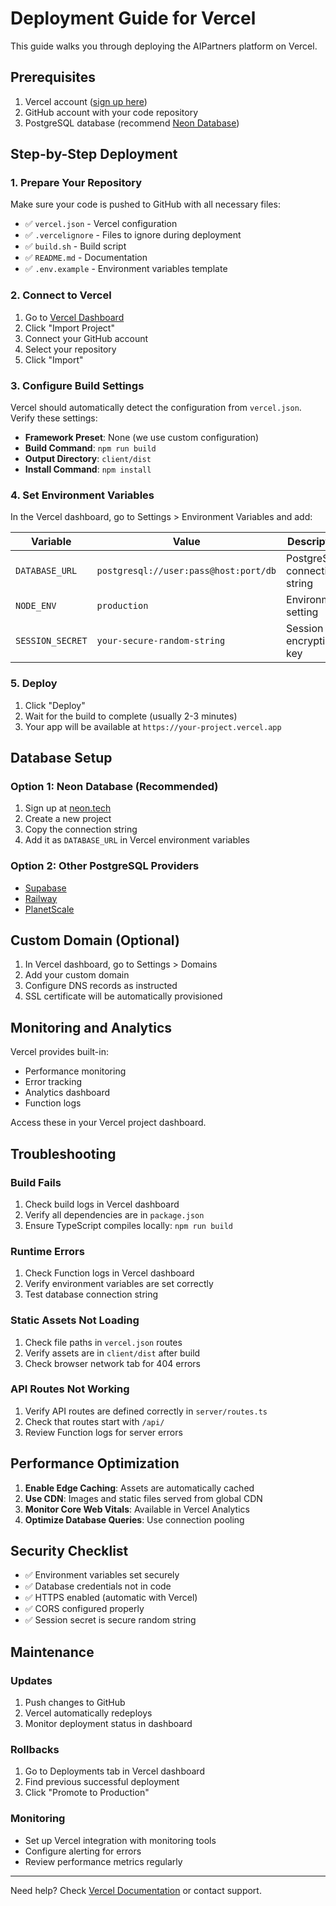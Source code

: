 # Deployment Guide for Vercel

This guide walks you through deploying the AIPartners platform on Vercel.

## Prerequisites

1. Vercel account ([sign up here](https://vercel.com/signup))
2. GitHub account with your code repository
3. PostgreSQL database (recommend [Neon Database](https://neon.tech))

## Step-by-Step Deployment

### 1. Prepare Your Repository

Make sure your code is pushed to GitHub with all necessary files:

- ✅ `vercel.json` - Vercel configuration
- ✅ `.vercelignore` - Files to ignore during deployment  
- ✅ `build.sh` - Build script
- ✅ `README.md` - Documentation
- ✅ `.env.example` - Environment variables template

### 2. Connect to Vercel

1. Go to [Vercel Dashboard](https://vercel.com/dashboard)
2. Click "Import Project"
3. Connect your GitHub account
4. Select your repository
5. Click "Import"

### 3. Configure Build Settings

Vercel should automatically detect the configuration from `vercel.json`. Verify these settings:

- **Framework Preset**: None (we use custom configuration)
- **Build Command**: `npm run build` 
- **Output Directory**: `client/dist`
- **Install Command**: `npm install`

### 4. Set Environment Variables

In the Vercel dashboard, go to Settings > Environment Variables and add:

| Variable | Value | Description |
|----------|--------|-------------|
| `DATABASE_URL` | `postgresql://user:pass@host:port/db` | PostgreSQL connection string |
| `NODE_ENV` | `production` | Environment setting |
| `SESSION_SECRET` | `your-secure-random-string` | Session encryption key |

### 5. Deploy

1. Click "Deploy" 
2. Wait for the build to complete (usually 2-3 minutes)
3. Your app will be available at `https://your-project.vercel.app`

## Database Setup

### Option 1: Neon Database (Recommended)

1. Sign up at [neon.tech](https://neon.tech)
2. Create a new project
3. Copy the connection string
4. Add it as `DATABASE_URL` in Vercel environment variables

### Option 2: Other PostgreSQL Providers

- [Supabase](https://supabase.com)
- [Railway](https://railway.app)
- [PlanetScale](https://planetscale.com)

## Custom Domain (Optional)

1. In Vercel dashboard, go to Settings > Domains
2. Add your custom domain
3. Configure DNS records as instructed
4. SSL certificate will be automatically provisioned

## Monitoring and Analytics

Vercel provides built-in:
- Performance monitoring
- Error tracking  
- Analytics dashboard
- Function logs

Access these in your Vercel project dashboard.

## Troubleshooting

### Build Fails

1. Check build logs in Vercel dashboard
2. Verify all dependencies are in `package.json`
3. Ensure TypeScript compiles locally: `npm run build`

### Runtime Errors

1. Check Function logs in Vercel dashboard
2. Verify environment variables are set correctly
3. Test database connection string

### Static Assets Not Loading

1. Check file paths in `vercel.json` routes
2. Verify assets are in `client/dist` after build
3. Check browser network tab for 404 errors

### API Routes Not Working

1. Verify API routes are defined correctly in `server/routes.ts`
2. Check that routes start with `/api/`
3. Review Function logs for server errors

## Performance Optimization

1. **Enable Edge Caching**: Assets are automatically cached
2. **Use CDN**: Images and static files served from global CDN
3. **Monitor Core Web Vitals**: Available in Vercel Analytics
4. **Optimize Database Queries**: Use connection pooling

## Security Checklist

- ✅ Environment variables set securely
- ✅ Database credentials not in code
- ✅ HTTPS enabled (automatic with Vercel)
- ✅ CORS configured properly
- ✅ Session secret is secure random string

## Maintenance

### Updates

1. Push changes to GitHub
2. Vercel automatically redeploys
3. Monitor deployment status in dashboard

### Rollbacks

1. Go to Deployments tab in Vercel dashboard
2. Find previous successful deployment  
3. Click "Promote to Production"

### Monitoring

- Set up Vercel integration with monitoring tools
- Configure alerting for errors
- Review performance metrics regularly

---

Need help? Check [Vercel Documentation](https://vercel.com/docs) or contact support.